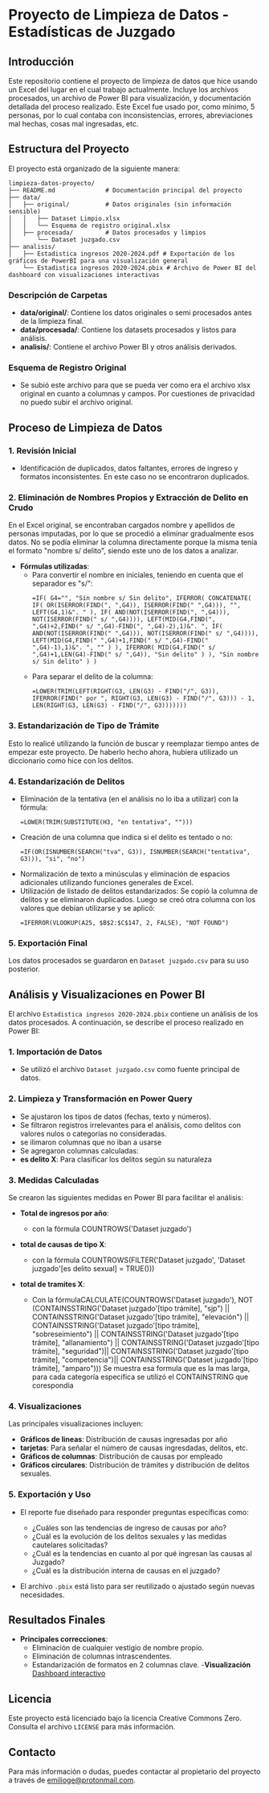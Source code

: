 # Proyecto de Limpieza de Datos - Estadísticas de Juzgado

## Introducción
Este repositorio contiene el proyecto de limpieza de datos que hice usando un Excel del lugar en el cual trabajo actualmente. Incluye los archivos procesados, un archivo de Power BI para visualización, y documentación detallada del proceso realizado. Este Excel fue usado por, como mínimo, 5 personas, por lo cual contaba con inconsistencias, errores, abreviaciones mal hechas, cosas mal ingresadas, etc.

## Estructura del Proyecto

El proyecto está organizado de la siguiente manera:

```
limpieza-datos-proyecto/
├── README.md              # Documentación principal del proyecto
├── data/
│   ├── original/          # Datos originales (sin información sensible)
│   │   ├── Dataset Limpio.xlsx
│   │   └── Esquema de registro original.xlsx
│   ├── procesada/         # Datos procesados y limpios
│       └── Dataset juzgado.csv
├── analisis/
│   ├── Estadistica ingresos 2020-2024.pdf # Exportación de los gráficos de PowerBI para una visualización general
    └── Estadistica ingresos 2020-2024.pbix # Archivo de Power BI del dashboard con visualizaciones interactivas

```

### Descripción de Carpetas
- **data/original/**: Contiene los datos originales o semi procesados antes de la limpieza final.
- **data/procesada/**: Contiene los datasets procesados y listos para análisis.
- **analisis/**: Contiene el archivo Power BI y otros análisis derivados.

### Esquema de Registro Original
- Se subió este archivo para que se pueda ver como era el archivo xlsx original en cuanto a columnas y campos. Por cuestiones de privacidad no puedo subir el archivo original.

## Proceso de Limpieza de Datos

### 1. Revisión Inicial
- Identificación de duplicados, datos faltantes, errores de ingreso y formatos inconsistentes. En este caso no se encontraron duplicados.

### 2. Eliminación de Nombres Propios y Extracción de Delito en Crudo
En el Excel original, se encontraban cargados nombre y apellidos de personas imputadas, por lo que se procedió a eliminar gradualmente esos datos. No se podía eliminar la columna directamente porque la misma tenía el formato "nombre s/ delito", siendo este uno de los datos a analizar.

- **Fórmulas utilizadas**:
  - Para convertir el nombre en iniciales, teniendo en cuenta que el separador es "s/":
    ```excel
    =IF( G4="", "Sin nombre s/ Sin delito", IFERROR( CONCATENATE( IF( OR(ISERROR(FIND(", ",G4)), ISERROR(FIND(" ",G4))), "", LEFT(G4,1)&". " ), IF( AND(NOT(ISERROR(FIND(", ",G4))), NOT(ISERROR(FIND(" s/ ",G4)))), LEFT(MID(G4,FIND(", ",G4)+2,FIND(" s/ ",G4)-FIND(", ",G4)-2),1)&". ", IF( AND(NOT(ISERROR(FIND(" ",G4))), NOT(ISERROR(FIND(" s/ ",G4)))), LEFT(MID(G4,FIND(" ",G4)+1,FIND(" s/ ",G4)-FIND(" ",G4)-1),1)&". ", "" ) ), IFERROR( MID(G4,FIND(" s/ ",G4)+1,LEN(G4)-FIND(" s/ ",G4)), "Sin delito" ) ), "Sin nombre s/ Sin delito" ) )
    ```
  - Para separar el delito de la columna:
    ```excel
    =LOWER(TRIM(LEFT(RIGHT(G3, LEN(G3) - FIND("/", G3)), IFERROR(FIND(" por ", RIGHT(G3, LEN(G3) - FIND("/", G3))) - 1, LEN(RIGHT(G3, LEN(G3) - FIND("/", G3)))))))
    ```

### 3. Estandarización de Tipo de Trámite
Esto lo realicé utilizando la función de buscar y reemplazar tiempo antes de empezar este proyecto. De haberlo hecho ahora, hubiera utilizado un diccionario como hice con los delitos.

### 4. Estandarización de Delitos
- Eliminación de la tentativa (en el análisis no lo iba a utilizar) con la fórmula:
  ```excel
  =LOWER(TRIM(SUBSTITUTE(H3, "en tentativa", "")))
  ```
- Creación de una columna que indica si el delito es tentado o no:
  ```excel
  =IF(OR(ISNUMBER(SEARCH("tva", G3)), ISNUMBER(SEARCH("tentativa", G3))), "si", "no")
  ```
- Normalización de texto a minúsculas y eliminación de espacios adicionales utilizando funciones generales de Excel.
- Utilización de listado de delitos estandarizados: Se copió la columna de delitos y se eliminaron duplicados. Luego se creó otra columna con los valores que debían utilizarse y se aplicó:
  ```excel
  =IFERROR(VLOOKUP(A25, $B$2:$C$147, 2, FALSE), "NOT FOUND")
  ```

### 5. Exportación Final
Los datos procesados se guardaron en `Dataset juzgado.csv` para su uso posterior.

## Análisis y Visualizaciones en Power BI

El archivo `Estadistica ingresos 2020-2024.pbix` contiene un análisis de los datos procesados. A continuación, se describe el proceso realizado en Power BI:

### 1. Importación de Datos
- Se utilizó el archivo `Dataset juzgado.csv` como fuente principal de datos.

### 2. Limpieza y Transformación en Power Query
- Se ajustaron los tipos de datos (fechas, texto y números).
- Se filtraron registros irrelevantes para el análisis, como delitos con valores nulos o categorías no consideradas.
- se ilimaron columnas que no iban a usarse
- Se agregaron columnas calculadas:
- **es delito X**: Para clasificar los delitos según su naturaleza

### 3. Medidas Calculadas
Se crearon las siguientes medidas en Power BI para facilitar el análisis:

- **Total de ingresos por año**:
  - con la fórmula  COUNTROWS('Dataset juzgado')
  
- **total de causas de tipo X**:
  
  - con la fórmula COUNTROWS(FILTER('Dataset juzgado', 'Dataset juzgado'[es delito sexual] = TRUE()))
  
- **total de tramites X**:
 
  - Con la fórmulaCALCULATE(COUNTROWS('Dataset juzgado'), NOT (CONTAINSSTRING('Dataset juzgado'[tipo trámite], "sjp") || CONTAINSSTRING('Dataset juzgado'[tipo trámite], "elevación") || CONTAINSSTRING('Dataset juzgado'[tipo trámite], "sobreseimiento") || CONTAINSSTRING('Dataset juzgado'[tipo trámite], "allanamiento") || CONTAINSSTRING('Dataset juzgado'[tipo trámite], "seguridad")|| CONTAINSSTRING('Dataset juzgado'[tipo trámite], "competencia")|| CONTAINSSTRING('Dataset juzgado'[tipo trámite], "amparo")))
Se muestra esa formula que es la mas larga, para cada categoría especifica se utilizó el CONTAINSTRING que corespondia

### 4. Visualizaciones
Las principales visualizaciones incluyen:
- **Gráficos de lineas**: Distribución de causas ingresadas por año
- **tarjetas**: Para señalar el número de causas ingresdadas, delitos, etc.
- **Gráficos de columnas**: Distribución de causas por empleado
- **Gráficos circulares**: Distribución de trámites y distribución de delitos sexuales.

### 5. Exportación y Uso
- El reporte fue diseñado para responder preguntas específicas como:
  - ¿Cuáles son las tendencias de ingreso de causas por año?
  - ¿Cuál es la evolución de los delitos sexuales y las medidas cautelares solicitadas?
  - ¿Cuál es la tendencias en cuanto al por qué ingresan las causas al Juzgado?
  - ¿Cuál es la distribución interna de causas en el juzgado?
    
- El archivo `.pbix` está listo para ser reutilizado o ajustado según nuevas necesidades.

## Resultados Finales

- **Principales correcciones**:
  - Eliminación de cualquier vestigio de nombre propio.
  - Eliminación de columnas intrascendentes.
  - Estandarización de formatos en 2 columnas clave.
-**Visualización**
    [Dashboard interactivo](https://app.powerbi.com/view?r=eyJrIjoiZmNlNTgxOGQtMTcyNy00ZmNlLWJkM2ItNDYwNDg4OWYxMDE1IiwidCI6ImMyMjU5NDE5LWRiZGQtNDI5MC05ZWFmLWJhODNiZjQzNDkyNiIsImMiOjR9)


## Licencia
Este proyecto está licenciado bajo la licencia Creative Commons Zero. Consulta el archivo `LICENSE` para más información.

## Contacto
Para más información o dudas, puedes contactar al propietario del proyecto a través de emilioge@protonmail.com.


